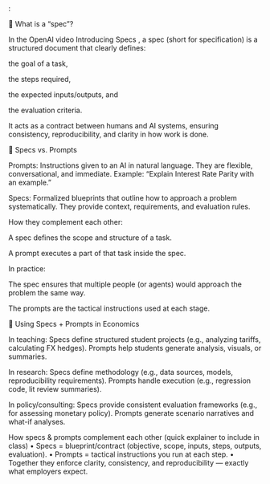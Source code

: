 :

🔹 What is a “spec”?

In the OpenAI video Introducing Specs
, a spec (short for specification) is a structured document that clearly defines:

the goal of a task,

the steps required,

the expected inputs/outputs, and

the evaluation criteria.

It acts as a contract between humans and AI systems, ensuring consistency, reproducibility, and clarity in how work is done.

🔹 Specs vs. Prompts

Prompts: Instructions given to an AI in natural language. They are flexible, conversational, and immediate. Example: “Explain Interest Rate Parity with an example.”

Specs: Formalized blueprints that outline how to approach a problem systematically. They provide context, requirements, and evaluation rules.

How they complement each other:

A spec defines the scope and structure of a task.

A prompt executes a part of that task inside the spec.

In practice:

The spec ensures that multiple people (or agents) would approach the problem the same way.

The prompts are the tactical instructions used at each stage.

🔹 Using Specs + Prompts in Economics

In teaching: Specs define structured student projects (e.g., analyzing tariffs, calculating FX hedges). Prompts help students generate analysis, visuals, or summaries.

In research: Specs define methodology (e.g., data sources, models, reproducibility requirements). Prompts handle execution (e.g., regression code, lit review summaries).

In policy/consulting: Specs provide consistent evaluation frameworks (e.g., for assessing monetary policy). Prompts generate scenario narratives and what-if analyses.

How specs & prompts complement each other (quick explainer to include in class)
•	Specs = blueprint/contract (objective, scope, inputs, steps, outputs, evaluation).
•	Prompts = tactical instructions you run at each step.
•	Together they enforce clarity, consistency, and reproducibility — exactly what employers expect.

